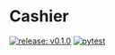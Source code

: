 # Cashier

[![release: v0.1.0](https://img.shields.io/badge/rel-v0.1.0-blue.svg)](https://github.com/arturOnRails/Cashier)
[![pytest](https://github.com/arturOnRails/Cashier/actions)](https://github.com/arturOnRails/Cashier/actions/workflows/pytest.yml/badge.svg)
